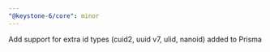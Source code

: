 ```yaml
---
"@keystone-6/core": minor
---
```


Add support for extra id types (cuid2, uuid v7, ulid, nanoid) added to Prisma
